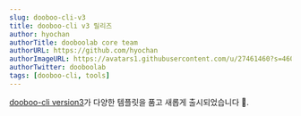 ```yaml
---
slug: dooboo-cli-v3
title: dooboo-cli v3 릴리즈
author: hyochan
authorTitle: dooboolab core team
authorURL: https://github.com/hyochan
authorImageURL: https://avatars1.githubusercontent.com/u/27461460?s=460&u=b5860875e26d33fd70fd210f4ea74f81cdf9d99b&v=4
authorTwitter: dooboolab
tags: [dooboo-cli, tools]
---
```


[dooboo-cli version3](https://medium.com/dooboolab/announcing-dooboo-cli-v3-5c9fceeb2ac4)가 다양한 템플릿을 품고 새롭게 출시되었습니다 👐.
